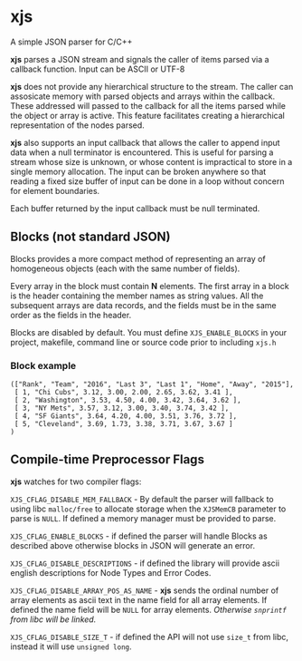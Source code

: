 # xjs
A simple JSON parser for C/C++

**xjs** parses a JSON stream and signals the caller of items parsed via
a callback function. Input can be ASCII or UTF-8

**xjs** does not provide any hierarchical structure to the stream.
The caller can assosicate memory with parsed objects and arrays within
the callback. These addressed will passed to the callback for all the
items parsed while the object or array is active. This feature facilitates
creating a hierarchical representation of the nodes parsed.

**xjs** also supports an input callback that allows the caller to append input
data when a null terminator is encountered. This is useful for parsing a
stream whose size is unknown, or whose content is impractical to store in a
single memory allocation. The input can be broken anywhere so that reading
a fixed size buffer of input can be done in a loop without concern for
element boundaries.

Each buffer returned by the input callback must be null terminated. 

## Blocks (not standard JSON)

Blocks provides a more compact method of representing an array
of homogeneous objects (each with the same number of fields). 

Every array in the block must contain **N** elements. The first array
in a block is the header containing the member names as string values. 
All the subsequent arrays are data records, and the fields must be
in the same order as the fields in the header.

Blocks are disabled by default. You must define `XJS_ENABLE_BLOCKS`
in your project, makefile, command line or source code prior to 
including `xjs.h`

### Block example

```
(["Rank", "Team", "2016", "Last 3", "Last 1", "Home", "Away", "2015"], 
 [ 1, "Chi Cubs", 3.12, 3.00, 2.00, 2.65, 3.62, 3.41 ], 
 [ 2, "Washington", 3.53, 4.50, 4.00, 3.42, 3.64, 3.62 ], 
 [ 3, "NY Mets", 3.57, 3.12, 3.00, 3.40, 3.74, 3.42 ], 
 [ 4, "SF Giants", 3.64, 4.20, 4.00, 3.51, 3.76, 3.72 ], 
 [ 5, "Cleveland", 3.69, 1.73, 3.38, 3.71, 3.67, 3.67 ] 
)
```

## Compile-time Preprocessor Flags

**xjs** watches for two compiler flags:

`XJS_CFLAG_DISABLE_MEM_FALLBACK` - By default the parser will fallback
to using libc `malloc/free` to allocate storage when the `XJSMemCB`
parameter to parse is `NULL`. If defined a memory manager must be
provided to parse.

`XJS_CFLAG_ENABLE_BLOCKS` - if defined the parser will handle Blocks as 
described above otherwise blocks in JSON will generate an error.

`XJS_CFLAG_DISABLE_DESCRIPTIONS` - if defined the library will provide
ascii english descriptions for Node Types and Error Codes.

`XJS_CFLAG_DISABLE_ARRAY_POS_AS_NAME` - **xjs** sends the ordinal number
of array elements as ascii text in the name field for all array elements.
If defined the name field will be ```NULL``` for array elements. 
*Otherwise `snprintf` from libc will be linked.*

`XJS_CFLAG_DISABLE_SIZE_T` - if defined the API will not use `size_t`
from libc, instead it will use `unsigned long`.
